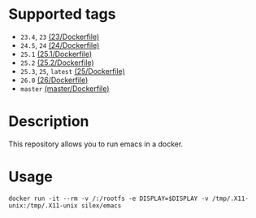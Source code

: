 # Supported tags

- `23.4`, `23` [(23/Dockerfile)](https://github.com/silex/docker-emacs/blob/master/dockerfiles/Dockerfile.ubuntu12.emacs23)
- `24.5`, `24` [(24/Dockerfile)](https://github.com/silex/docker-emacs/blob/master/dockerfiles/Dockerfile.ubuntu16.emacs24+)
- `25.1` [(25.1/Dockerfile)](https://github.com/silex/docker-emacs/blob/master/dockerfiles/Dockerfile.ubuntu16.emacs24+)
- `25.2` [(25.2/Dockerfile)](https://github.com/silex/docker-emacs/blob/master/dockerfiles/Dockerfile.ubuntu16.emacs24+)
- `25.3`, `25`, `latest` [(25/Dockerfile)](https://github.com/silex/docker-emacs/blob/master/dockerfiles/Dockerfile.ubuntu16.emacs24+)
- `26.0` [(26/Dockerfile)](https://github.com/silex/docker-emacs/blob/master/dockerfiles/Dockerfile.ubuntu16.emacs24+)
- `master` [(master/Dockerfile)](https://github.com/silex/docker-emacs/blob/master/dockerfiles/Dockerfile.ubuntu16.emacs24+)

# Description

This repository allows you to run emacs in a docker.

# Usage

``` shell
docker run -it --rm -v /:/rootfs -e DISPLAY=$DISPLAY -v /tmp/.X11-unix:/tmp/.X11-unix silex/emacs
```

